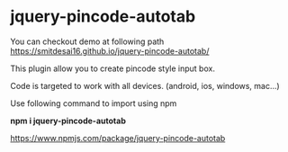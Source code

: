 # jquery-pincode-autotab

You can checkout demo at following path
<br>
https://smitdesai16.github.io/jquery-pincode-autotab/

<p>This plugin allow you to create pincode style input box.</p>
<p>Code is targeted to work with all devices. (android, ios, windows, mac...)</p>

Use following command to import using npm
<br>

<b>npm i jquery-pincode-autotab</b>

https://www.npmjs.com/package/jquery-pincode-autotab
